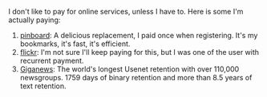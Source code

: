 
I don't like to pay for online services, unless I have to. Here is some I'm
actually paying:

1. [pinboard](https://pinboard.in/): A delicious replacement, I paid once when
registering. It's my bookmarks, it's fast, it's efficient.
2. [flickr](http://flickr.com): I'm not sure I'll keep paying for this, but I
was one of the user with recurrent payment.
3. [Giganews](http://www.giganews.com/): The world's longest Usenet retention
with over 110,000 newsgroups. 1759 days of binary retention and more than 8.5
years of text retention.
